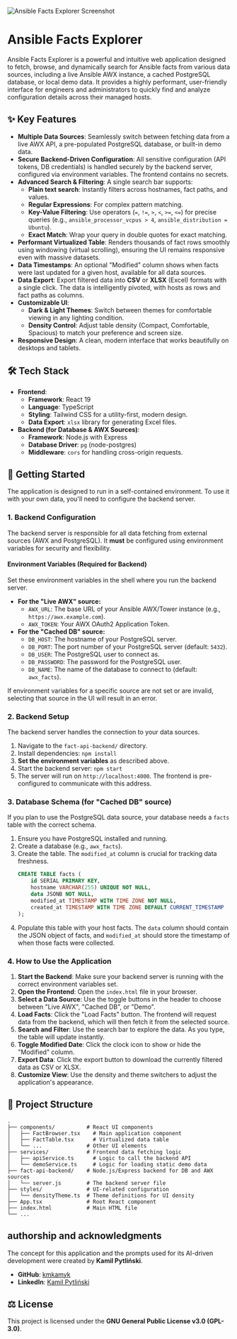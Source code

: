 
![Ansible Facts Explorer Screenshot](docs/app-screenshot.png)

# Ansible Facts Explorer

Ansible Facts Explorer is a powerful and intuitive web application designed to fetch, browse, and dynamically search for Ansible facts from various data sources, including a live Ansible AWX instance, a cached PostgreSQL database, or local demo data. It provides a highly performant, user-friendly interface for engineers and administrators to quickly find and analyze configuration details across their managed hosts.

## ✨ Key Features

- **Multiple Data Sources**: Seamlessly switch between fetching data from a live AWX API, a pre-populated PostgreSQL database, or built-in demo data.
- **Secure Backend-Driven Configuration**: All sensitive configuration (API tokens, DB credentials) is handled securely by the backend server, configured via environment variables. The frontend contains no secrets.
- **Advanced Search & Filtering**: A single search bar supports:
  - **Plain text search**: Instantly filters across hostnames, fact paths, and values.
  - **Regular Expressions**: For complex pattern matching.
  - **Key-Value Filtering**: Use operators (`=`, `!=`, `>`, `<`, `>=`, `<=`) for precise queries (e.g., `ansible_processor_vcpus > 4`, `ansible_distribution = Ubuntu`).
  - **Exact Match**: Wrap your query in double quotes for exact matching.
- **Performant Virtualized Table**: Renders thousands of fact rows smoothly using windowing (virtual scrolling), ensuring the UI remains responsive even with massive datasets.
- **Data Timestamps**: An optional "Modified" column shows when facts were last updated for a given host, available for all data sources.
- **Data Export**: Export filtered data into **CSV** or **XLSX** (Excel) formats with a single click. The data is intelligently pivoted, with hosts as rows and fact paths as columns.
- **Customizable UI**:
  - **Dark & Light Themes**: Switch between themes for comfortable viewing in any lighting condition.
  - **Density Control**: Adjust table density (Compact, Comfortable, Spacious) to match your preference and screen size.
- **Responsive Design**: A clean, modern interface that works beautifully on desktops and tablets.

## 🛠️ Tech Stack

- **Frontend**:
  - **Framework**: React 19
  - **Language**: TypeScript
  - **Styling**: Tailwind CSS for a utility-first, modern design.
  - **Data Export**: `xlsx` library for generating Excel files.
- **Backend (for Database & AWX Sources)**:
  - **Framework**: Node.js with Express
  - **Database Driver**: `pg` (node-postgres)
  - **Middleware**: `cors` for handling cross-origin requests.

## 🚀 Getting Started

The application is designed to run in a self-contained environment. To use it with your own data, you'll need to configure the backend server.

### 1. Backend Configuration

The backend server is responsible for all data fetching from external sources (AWX and PostgreSQL). It **must** be configured using environment variables for security and flexibility.

#### Environment Variables (Required for Backend)

Set these environment variables in the shell where you run the backend server.

-   **For the "Live AWX" source:**
    -   `AWX_URL`: The base URL of your Ansible AWX/Tower instance (e.g., `https://awx.example.com`).
    -   `AWX_TOKEN`: Your AWX OAuth2 Application Token.
-   **For the "Cached DB" source:**
    -   `DB_HOST`: The hostname of your PostgreSQL server.
    -   `DB_PORT`: The port number of your PostgreSQL server (default: `5432`).
    -   `DB_USER`: The PostgreSQL user to connect as.
    -   `DB_PASSWORD`: The password for the PostgreSQL user.
    -   `DB_NAME`: The name of the database to connect to (default: `awx_facts`).

If environment variables for a specific source are not set or are invalid, selecting that source in the UI will result in an error.

### 2. Backend Setup

The backend server handles the connection to your data sources.

1.  Navigate to the `fact-api-backend/` directory.
2.  Install dependencies: `npm install`
3.  **Set the environment variables** as described above.
4.  Start the backend server: `npm start`
5.  The server will run on `http://localhost:4000`. The frontend is pre-configured to communicate with this address.

### 3. Database Schema (for "Cached DB" source)

If you plan to use the PostgreSQL data source, your database needs a `facts` table with the correct schema.

1.  Ensure you have PostgreSQL installed and running.
2.  Create a database (e.g., `awx_facts`).
3.  Create the table. The `modified_at` column is crucial for tracking data freshness.
    ```sql
    CREATE TABLE facts (
        id SERIAL PRIMARY KEY,
        hostname VARCHAR(255) UNIQUE NOT NULL,
        data JSONB NOT NULL,
        modified_at TIMESTAMP WITH TIME ZONE NOT NULL,
        created_at TIMESTAMP WITH TIME ZONE DEFAULT CURRENT_TIMESTAMP
    );
    ```
4.  Populate this table with your host facts. The `data` column should contain the JSON object of facts, and `modified_at` should store the timestamp of when those facts were collected.

### 4. How to Use the Application

1.  **Start the Backend**: Make sure your backend server is running with the correct environment variables set.
2.  **Open the Frontend**: Open the `index.html` file in your browser.
3.  **Select a Data Source**: Use the toggle buttons in the header to choose between "Live AWX", "Cached DB", or "Demo".
4.  **Load Facts**: Click the "Load Facts" button. The frontend will request data from the backend, which will then fetch it from the selected source.
5.  **Search and Filter**: Use the search bar to explore the data. As you type, the table will update instantly.
6.  **Toggle Modified Date**: Click the clock icon to show or hide the "Modified" column.
7.  **Export Data**: Click the export button to download the currently filtered data as CSV or XLSX.
8.  **Customize View**: Use the density and theme switchers to adjust the application's appearance.

## 📁 Project Structure

```
.
├── components/          # React UI components
│   ├── FactBrowser.tsx    # Main application component
│   ├── FactTable.tsx      # Virtualized data table
│   └── ...              # Other UI elements
├── services/            # Frontend data fetching logic
│   ├── apiService.ts      # Logic to call the backend API
│   └── demoService.ts     # Logic for loading static demo data
├── fact-api-backend/    # Node.js/Express backend for DB and AWX sources
│   └── server.js        # The backend server file
├── styles/              # UI-related configuration
│   └── densityTheme.ts  # Theme definitions for UI density
├── App.tsx              # Root React component
├── index.html           # Main HTML file
└── ...
```

##  authorship and acknowledgments

The concept for this application and the prompts used for its AI-driven development were created by **Kamil Pytliński**.

-   **GitHub**: [kmkamyk](https://github.com/kmkamyk)
-   **LinkedIn**: [Kamil Pytliński](https://www.linkedin.com/in/kamil-pytli%C5%84ski-68ba44119/)

## ⚖️ License

This project is licensed under the **GNU General Public License v3.0 (GPL-3.0)**.